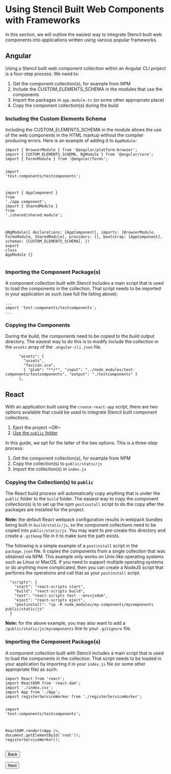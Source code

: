 <h1 id="using-stencil-built-web-components-with-frameworks">Using Stencil Built Web Components with Frameworks</h1>
<p>In this section, we will outline the easiest way to integrate Stencil built web components into applications written using various popular frameworks.</p>
<h2 id="angular">Angular</h2>
<p>Using a Stencil built web component collection within an Angular CLI project is a four-step process. We need to:</p>
<ol>
<li>Get the component collection(s), for example from NPM</li>
<li>Include the CUSTOM_ELEMENTS_SCHEMA in the modules that use the components</li>
<li>Import the packages in <code>app.module.ts</code> (or some other appropriate place)</li>
<li>Copy the component collection(s) during the build</li>
</ol>
<h3 id="including-the-custom-elements-schema">Including the Custom Elements Schema</h3>
<p>Including the CUSTOM_ELEMENTS_SCHEMA in the module allows the use of the web components in the HTML markup without the compiler producing errors. Here is an example of adding it to <code>AppModule</code>:</p>
<pre><code class="lang-ts"><span class="hljs-keyword">import</span> { BrowserModule } <span class="hljs-keyword">from</span> <span class="hljs-string">'@angular/platform-browser'</span>;
<span class="hljs-keyword">import</span> { CUSTOM_ELEMENTS_SCHEMA, NgModule } <span class="hljs-keyword">from</span> <span class="hljs-string">'@angular/core'</span>;
<span class="hljs-keyword">import</span> { FormsModule } <span class="hljs-keyword">from</span> <span class="hljs-string">'@angular/forms'</span>;

<span class="hljs-keyword">import</span> <span class="hljs-string">'test-components/testcomponents'</span>;

<span class="hljs-keyword">import</span> { AppComponent } <span class="hljs-keyword">from</span> <span class="hljs-string">'./app.component'</span>;
<span class="hljs-keyword">import</span> { SharedModule } <span class="hljs-keyword">from</span> <span class="hljs-string">'./shared/shared.module'</span>;

@NgModule({
  declarations: [AppComponent],
  imports: [BrowserModule, FormsModule, SharedModule],
  providers: [],
  bootstrap: [AppComponent],
  schemas: [CUSTOM_ELEMENTS_SCHEMA],
})
<span class="hljs-keyword">export</span> <span class="hljs-class"><span class="hljs-keyword">class</span> <span class="hljs-title">AppModule</span> {}</span>
</code></pre>
<h3 id="importing-the-component-package-s-">Importing the Component Package(s)</h3>
<p>A component collection built with Stencil includes a main script that is used to load the components in the collection. That script needs to be imported in your application as such (see full file listing above):</p>
<pre><code class="lang-ts">...
<span class="hljs-keyword">import</span> <span class="hljs-string">'test-components/testcomponents'</span>;
...
</code></pre>
<h3 id="copying-the-components">Copying the Components</h3>
<p>During the build, the components need to be copied to the build output directory. The easiest way to do this is to modify include the collection in the <code>assets</code> array of the <code>.angular-cli.json</code> file.</p>
<pre><code>      <span class="hljs-string">"assets"</span>: [
        <span class="hljs-string">"assets"</span>,
        <span class="hljs-string">"favicon.ico"</span>,
        { <span class="hljs-string">"glob"</span>: <span class="hljs-string">"**/*"</span>, <span class="hljs-string">"input"</span>: <span class="hljs-string">"../node_modules/test-components/testcomponents"</span>, <span class="hljs-string">"output"</span>: <span class="hljs-string">"./testcomponents"</span> }
      ],
</code></pre><h2 id="react">React</h2>
<p>With an application built using the <code>create-react-app</code> script, there are two options available that could be used to integrate Stencil built component collections.</p>
<ol>
<li>Eject the project ~OR~</li>
<li><a href="https://github.com/facebookincubator/create-react-app/blob/master/packages/react-scripts/template/README.md#using-the-public-folder">Use the <code>public</code> folder</a></li>
</ol>
<p>In this guide, we opt for the latter of the two options. This is a three-step process:</p>
<ol>
<li>Get the component collection(s), for example from NPM</li>
<li>Copy the collection(s) to <code>public/static/js</code></li>
<li>Import the collection(s) in <code>index.js</code></li>
</ol>
<h3 id="copying-the-collection-s-to-public">Copying the Collection(s) to <code>public</code></h3>
<p>The React build process will automatically copy anything that is under the <code>public</code> folder to the <code>build</code> folder. The easiest way to copy the component collection(s) is to set up the npm <code>postinstall</code> script to do the copy after the packages are installed for the project.</p>
<p><strong>Note:</strong> the default React webpack configuration results in webpack bundles being built in <code>build/static/js</code>, so the component collections need to be copied into <code>public/static/js</code>. You may want to pre-create this directory and create a <code>.gitkeep</code> file in it to make sure the path exists.</p>
<p>The following is a simple example of a <code>postinstall</code> script in the <code>package.json</code> file. It copies the components from a single collection that was obtained via NPM. This example only works on Unix-like operating systems such as Linux or MacOS. If you need to support multiple operating systems or do anything more complicated, then you can create a NodeJS script that performs the operations and call that as your <code>postinstall</code> script.</p>
<pre><code class="lang-json">  <span class="hljs-string">"scripts"</span>: {
    <span class="hljs-string">"start"</span>: <span class="hljs-string">"react-scripts start"</span>,
    <span class="hljs-string">"build"</span>: <span class="hljs-string">"react-scripts build"</span>,
    <span class="hljs-string">"test"</span>: <span class="hljs-string">"react-scripts test --env=jsdom"</span>,
    <span class="hljs-string">"eject"</span>: <span class="hljs-string">"react-scripts eject"</span>,
    <span class="hljs-string">"postinstall"</span>: <span class="hljs-string">"cp -R node_modules/my-components/mycomponents public/static/js"</span>
  }
</code></pre>
<p><strong>Note:</strong> for the above example, you may also want to add a <code>/public/static/js/mycomponents</code> line to your <code>.gitignore</code> file.</p>
<h3 id="importing-the-component-package-s-">Importing the Component Package(s)</h3>
<p>A component collection built with Stencil includes a main script that is used to load the components in the collection. That script needs to be loaded in your application by importing it in your <code>index.js</code> file (or some other appropriate file) as such:</p>
<pre><code class="lang-js"><span class="hljs-keyword">import</span> React <span class="hljs-keyword">from</span> <span class="hljs-string">'react'</span>;
<span class="hljs-keyword">import</span> ReactDOM <span class="hljs-keyword">from</span> <span class="hljs-string">'react-dom'</span>;
<span class="hljs-keyword">import</span> <span class="hljs-string">'./index.css'</span>;
<span class="hljs-keyword">import</span> App <span class="hljs-keyword">from</span> <span class="hljs-string">'./App'</span>;
<span class="hljs-keyword">import</span> registerServiceWorker <span class="hljs-keyword">from</span> <span class="hljs-string">'./registerServiceWorker'</span>;

<span class="hljs-keyword">import</span> <span class="hljs-string">'test-components/testcomponents'</span>;

ReactDOM.render(&lt;App /&gt;, <span class="hljs-built_in">document</span>.getElementById(<span class="hljs-string">'root'</span>));
registerServiceWorker();
</code></pre>
<p><stencil-route-link url="/docs/distribution" router="#router" custom="true">
  <button class='backButton'>
    Back
  </button>
</stencil-route-link></p>
<p><stencil-route-link url="/docs/css-variables" custom="true">
  <button class='nextButton'>
    Next
  </button>
</stencil-route-link></p>
